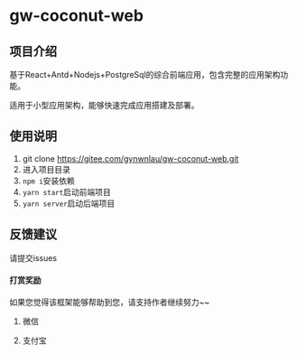 # gw-coconut-web

## 项目介绍

基于React+Antd+Nodejs+PostgreSql的综合前端应用，包含完整的应用架构功能。

适用于小型应用架构，能够快速完成应用搭建及部署。

## 使用说明

1. git clone https://gitee.com/gynwnlau/gw-coconut-web.git
2. 进入项目目录
3. `npm i`安装依赖
4. `yarn start`启动前端项目
5. `yarn server`启动后端项目

## 反馈建议

请提交issues

#### 打赏奖励

如果您觉得该框架能够帮助到您，请支持作者继续努力~~

1. 微信



2. 支付宝